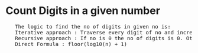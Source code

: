 # Count Digits in a given number
<pre>
   The logic to find the no of digits in given no is:
   Iterative approach : Traverse every digit of no and increase count by 1 until it become zero.
   Recursive approach : If no is 0 the no of digits is 0. Otherwise ( 1 + call fucntion at one less digit by n/10. )
   Direct Formula : floor(log10(n) + 1)
 </pre>
